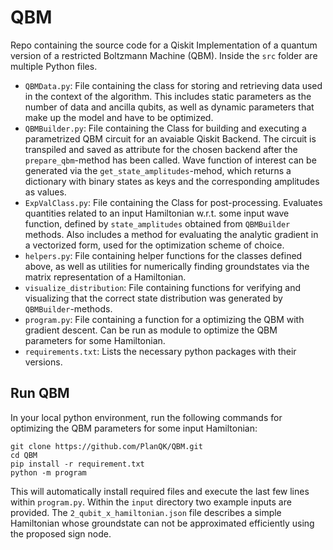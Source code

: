 # QBM

Repo containing the source code for a Qiskit Implementation of a quantum version of a restricted Boltzmann Machine (QBM).
Inside the `src` folder are multiple Python files.
- `QBMData.py`: File containing the class for storing and retrieving data used in the context of the algorithm. This includes static parameters as the number of data and ancilla qubits, as well as dynamic parameters that make up the model and have to be optimized.
- `QBMBuilder.py`: File containing the Class for building and executing a parametrized QBM circuit for an avaiable Qiskit Backend. The circuit is transpiled and saved as attribute for the chosen backend after the `prepare_qbm`-method has been called. Wave function of interest can be generated via the `get_state_amplitudes`-mehod, which returns a dictionary with binary states as keys and the corresponding amplitudes as values.
- `ExpValClass.py`: File containing the Class for post-processing. Evaluates quantities related to an input Hamiltonian w.r.t. some input wave function, defined by `state_amplitudes` obtained from `QBMBuilder` methods. Also includes a method for evaluating the analytic gradient in a vectorized form, used for the optimization scheme of choice.
- `helpers.py`: File containing helper functions for the classes defined above, as well as utilities for numerically finding groundstates via the matrix representation of a Hamiltonian.
- `visualize_distribution`: File containing functions for verifying and visualizing that the correct state distribution was generated by `QBMBuilder`-methods.
- `program.py`: File containing a function for a optimizing the QBM with gradient descent. Can be run as module to optimize the QBM parameters for some Hamiltonian.
- `requirements.txt`: Lists the necessary python packages with their versions.

## Run QBM
In your local python environment, run the following commands for optimizing the QBM parameters for some input Hamiltonian:
```
git clone https://github.com/PlanQK/QBM.git
cd QBM
pip install -r requirement.txt
python -m program
```
This will automatically install required files and execute the last few lines within `program.py`. Within the `input` directory two example inputs are provided. The `2_qubit_x_hamiltonian.json` file describes a simple Hamiltonian whose groundstate can not be approximated efficiently using the proposed sign node.